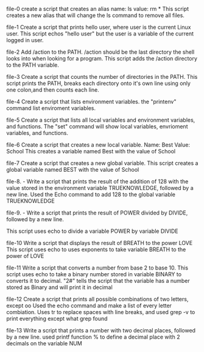 file-0 create a script that creates an alias name: ls value: rm * This script creates a new alias that will change the ls command to remove all files.

file-1 Create a script that prints hello user, where user is the current Linux user. This script echos "hello user" but the user is a variable of the current logged in user.

file-2 Add /action to the PATH. /action should be the last directory the shell looks into when looking for a program. This script adds the /action directory to the PATH variable.

file-3 Create a script that counts the number of directories in the PATH. This script prints the PATH, breaks each directory onto it's own line using only one colon,and then counts each line.

file-4 Create a script that lists environment variables. the "printenv" command list enviroment variables.

file-5 Create a script that lists all local variables and environment variables, and functions. The "set" command will show local variables, envrioment variables, and functions.

file-6 Create a script that creates a new local variable. Name: Best Value: School This creates a variable named Best with the value of School

file-7 Create a script that creates a new global variable.
This script creates a global variable named BEST with the value of School 

file-8. - Write a script that prints the result of the addition of 128 with the value stored in the environment variable TRUEKNOWLEDGE, followed by a new line. Used the Echo command to add 128 to the global variable TRUEKNOWLEDGE 

file-9. - Write a script that prints the result of POWER divided by DIVIDE, followed by a new line.

This script uses echo to divide a variable POWER by variable DIVIDE

file-10 Write a script that displays the result of BREATH to the power LOVE This script uses echo to uses exponents to take variable BREATH to the power of LOVE

file-11 Write a script that converts a number from base 2 to base 10. This script uses echo to take a binary number stored in variable BINARY to converts it to decimal. "2#" tells the script that the variable has a number stored as Binary and will print it in decimal

file-12 Create a script that prints all possible combinations of two letters, except oo Used the echo command and make a list of every letter combiation. Uses tr to replace spaces with line breaks, and used grep -v to print everything except what grep found

file-13 Write a script that prints a number with two decimal places, followed by a new line. used printf function % to define a decimal place with 2 decimals on the variable NUM
